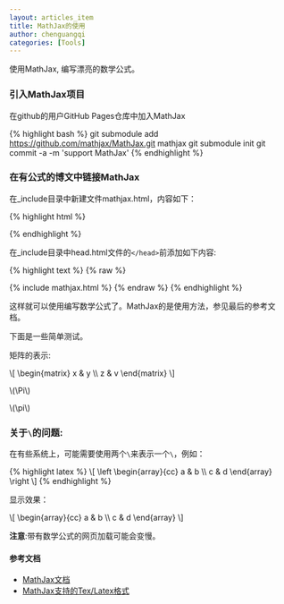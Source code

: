 ```yaml
---
layout: articles_item
title: MathJax的使用
author: chenguangqi
categories: [Tools]
---
```


使用MathJax, 编写漂亮的数学公式。

### 引入MathJax项目

在github的用户GitHub Pages仓库中加入MathJax

{% highlight bash %}
git submodule add https://github.com/mathjax/MathJax.git mathjax
git submodule init
git commit -a -m 'support MathJax'
{% endhighlight %}

### 在有公式的博文中链接MathJax


在\_include目录中新建文件mathjax.html，内容如下：

{% highlight html %}
<script type="text/x-mathjax-config">
MathJax.Hub.Config({
  tex2jax: {inlineMath: [['$','$'], ['\\(','\\)']]}
  });
</script>
<script type="text/javascript" src="/mathjax/MathJax.js?config=TeX-AMS-MML_HTMLorMML"></script>
{% endhighlight %}

在\_include目录中head.html文件的`</head>`前添加如下内容:

{% highlight text %}
{% raw %}
<!-- MathJax -->
{% include mathjax.html %}
{% endraw %}
{% endhighlight %}

这样就可以使用编写数学公式了。MathJax的是使用方法，参见最后的参考文档。


下面是一些简单测试。

矩阵的表示:

\\[
\\begin{matrix}
x & y \\\\
z & v
\\end{matrix}
\\]

\\(\\Pi\\)

\\(\\pi\\)

### 关于`\`的问题:

在有些系统上，可能需要使用两个`\`来表示一个`\`，例如：

{% highlight latex %}
\\[
\\left \\begin{array}{cc}
a & b \\\\
c & d
\\end{array} \\right
\\]
{% endhighlight %}

显示效果：

\\[
\\begin{array}{cc}
a & b \\\\
c & d
\\end{array}
\\]



**注意**:带有数学公式的网页加载可能会变慢。

#### 参考文档

* [MathJax文档][1]
* [MathJax支持的Tex/Latex格式][2]


[1]: http://mathjax-chinese-doc.readthedocs.org "MathJax文档"
[2]: http://mathjax-chinese-doc.readthedocs.org/en/latest/tex.html#tex-support "MathJax支持的Tex/Latex格式"
